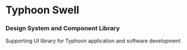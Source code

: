 # Typhoon Swell
### Design System and Component Library
Supporting UI library for Typhoon application and software development
